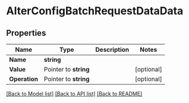 # AlterConfigBatchRequestDataData

## Properties

Name | Type | Description | Notes
------------ | ------------- | ------------- | -------------
**Name** | **string** |  | 
**Value** | Pointer to **string** |  | [optional] 
**Operation** | Pointer to **string** |  | [optional] 

[[Back to Model list]](../README.md#documentation-for-models) [[Back to API list]](../README.md#documentation-for-api-endpoints) [[Back to README]](../README.md)


